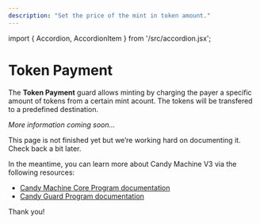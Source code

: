 ```yaml
---
description: "Set the price of the mint in token amount."
---
```


import { Accordion, AccordionItem } from '/src/accordion.jsx';

# Token Payment

The **Token Payment** guard allows minting by charging the payer a specific amount of tokens from a certain mint acount. The tokens will be transfered to a predefined destination.

*More information coming soon…*

This page is not finished yet but we’re working hard on documenting it. Check back a bit later.

In the meantime, you can learn more about Candy Machine V3 via the following resources:

- [Candy Machine Core Program documentation](https://github.com/metaplex-foundation/metaplex-program-library/tree/master/candy-machine-core/program)
- [Candy Guard Program documentation](https://github.com/metaplex-foundation/mpl-candy-guard)

Thank you!
